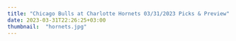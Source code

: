 ```yaml
---
title: "Chicago Bulls at Charlotte Hornets 03/31/2023 Picks & Preview"
date: 2023-03-31T22:26:25+03:00
thumbnail:  "hornets.jpg"
---
```


